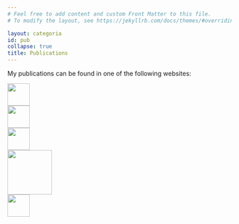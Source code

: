 ```yaml
---
# Feel free to add content and custom Front Matter to this file.
# To modify the layout, see https://jekyllrb.com/docs/themes/#overriding-theme-defaults

layout: categoria
id: pub
collapse: true
title: Publications
---
```

My publications can be found in one of the following websites:
<div class="grid grid-cols-2 gap-1 content-center">
<div class="flex justify-center"><a href="https://dblp.org/pid/34/64.html"><img src= "assets/dblp.png" width="50"/></a></div>

<div class="flex justify-center"><a href="http://lattes.cnpq.br/2966913210268454"><img src= "assets/lattes.png" width="50"/></a></div>

<div class="flex justify-center"><a href="https://scholar.google.com/citations?user=qCUFz5AAAAAJ"><img src= "assets/Gscholar.png" width="50"/></a></div>

<div class="flex justify-center"><a href="https://orcid.org/0000-0003-1661-8131"><img src= "assets/orcid2.png" width="100"/></a></div>

<div class='flex justify-center col-span-2'><a href="https://cdn.freebiesupply.com/images/large/2x/association-for-computing-machinery-logo-png-transparent.png"><img src= "assets/acm.jpeg" width="50"/></a></div>
</div>